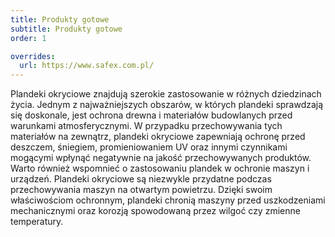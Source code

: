 ```yaml
---
title: Produkty gotowe
subtitle: Produkty gotowe
order: 1

overrides:
  url: https://www.safex.com.pl/
---
```


Plandeki okryciowe znajdują szerokie zastosowanie w różnych dziedzinach życia.
Jednym z najważniejszych obszarów, w których plandeki sprawdzają się doskonale,
jest ochrona drewna i materiałów budowlanych przed warunkami atmosferycznymi. W
przypadku przechowywania tych materiałów na zewnątrz, plandeki okryciowe
zapewniają ochronę przed deszczem, śniegiem, promieniowaniem UV oraz innymi
czynnikami mogącymi wpłynąć negatywnie na jakość przechowywanych produktów.
Warto również wspomnieć o zastosowaniu plandek w ochronie maszyn i urządzeń.
Plandeki okryciowe są niezwykle przydatne podczas przechowywania maszyn na
otwartym powietrzu. Dzięki swoim właściwościom ochronnym, plandeki chronią
maszyny przed uszkodzeniami mechanicznymi oraz korozją spowodowaną przez wilgoć
czy zmienne temperatury.
